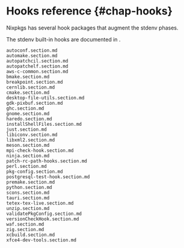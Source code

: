 # Hooks reference {#chap-hooks}

Nixpkgs has several hook packages that augment the stdenv phases.

The stdenv built-in hooks are documented in [](#ssec-setup-hooks).

```{=include=} sections
autoconf.section.md
automake.section.md
autopatchcil.section.md
autopatchelf.section.md
aws-c-common.section.md
bmake.section.md
breakpoint.section.md
cernlib.section.md
cmake.section.md
desktop-file-utils.section.md
gdk-pixbuf.section.md
ghc.section.md
gnome.section.md
haredo.section.md
installShellFiles.section.md
just.section.md
libiconv.section.md
libxml2.section.md
meson.section.md
mpi-check-hook.section.md
ninja.section.md
patch-rc-path-hooks.section.md
perl.section.md
pkg-config.section.md
postgresql-test-hook.section.md
premake.section.md
python.section.md
scons.section.md
tauri.section.md
tetex-tex-live.section.md
unzip.section.md
validatePkgConfig.section.md
versionCheckHook.section.md
waf.section.md
zig.section.md
xcbuild.section.md
xfce4-dev-tools.section.md
```
